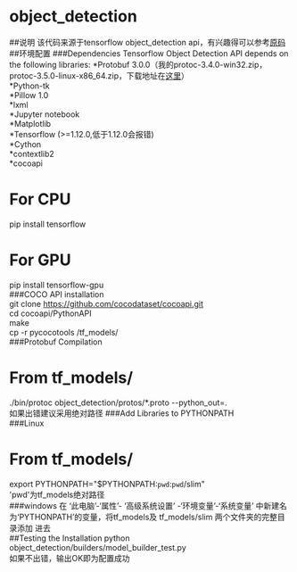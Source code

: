 # object_detection
##说明
该代码来源于tensorflow object_detection api，有兴趣得可以参考[原码](https://github.com/tensorflow/models/tree/master/research/object_detection#tensorflow-object-detection-api)
##环境配置
###Dependencies
Tensorflow Object Detection API depends on the following libraries:
*Protobuf 3.0.0（我的protoc-3.4.0-win32.zip，protoc-3.5.0-linux-x86_64.zip，下载地址在[这里](https://github.com/google/protobuf/releases)）  
*Python-tk  
*Pillow 1.0  
*lxml  
*Jupyter notebook  
*Matplotlib  
*Tensorflow (>=1.12.0,低于1.12.0会报错)  
*Cython  
*contextlib2  
*cocoapi  
# For CPU
pip install tensorflow  
# For GPU
pip install tensorflow-gpu  
###COCO API installation  
git clone https://github.com/cocodataset/cocoapi.git  
cd cocoapi/PythonAPI  
make  
cp -r pycocotools /tf_models/  
###Protobuf Compilation  
# From tf_models/
./bin/protoc object_detection/protos/*.proto --python_out=.  
如果出错建议采用绝对路径
###Add Libraries to PYTHONPATH  
###Linux
# From tf_models/  
export PYTHONPATH="$PYTHONPATH:`pwd`:`pwd`/slim"  
'pwd'为tf_models绝对路径  
###windows
在 ‘此电脑’-‘属性’- ‘高级系统设置’ -‘环境变量’-‘系统变量’ 中新建名为‘PYTHONPATH’的变量，将tf_models及 tf_models/slim 两个文件夹的完整目录添加
进去  
##Testing the Installation
python object_detection/builders/model_builder_test.py  
如果不出错，输出OK即为配置成功  
